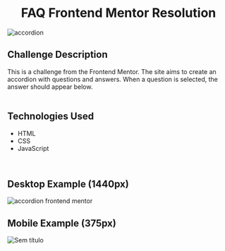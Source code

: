 <h1 align="center">FAQ Frontend Mentor Resolution</h1>

![accordion](https://github.com/Isis-gsantos/FAQ-accordion-frontend-mentor/assets/142533840/65f25b6b-c145-42a0-9f6b-fb32871a387c)

## Challenge Description
This is a challenge from the Frontend Mentor. The site aims to create an accordion with questions and answers. When a question is selected, the answer should appear below.
<br> <br>

## Technologies Used
- HTML
- CSS
- JavaScript
<br>

## Desktop Example (1440px)
![accordion frontend mentor](https://github.com/Isis-gsantos/FAQ-accordion-frontend-mentor/assets/142533840/30f16ab1-6830-43ea-b8a2-43255511ed63)
<br>

## Mobile Example (375px)
![Sem título](https://github.com/Isis-gsantos/FAQ-accordion-frontend-mentor/assets/142533840/8899cb6b-7970-40b0-bc9b-cbe8251035a3)
